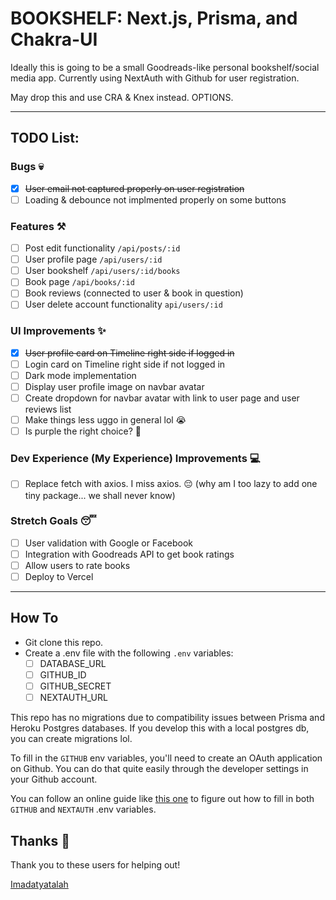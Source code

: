 # BOOKSHELF: Next.js, Prisma, and Chakra-UI

Ideally this is going to be a small Goodreads-like personal bookshelf/social media app.
Currently using NextAuth with Github for user registration.

May drop this and use CRA & Knex instead. OPTIONS.

---

## TODO List:

### Bugs 💀

- [x] ~~User email not captured properly on user registration~~
- [ ] Loading & debounce not implmented properly on some buttons

### Features ⚒️

- [ ] Post edit functionality `/api/posts/:id`
- [ ] User profile page `/api/users/:id`
- [ ] User bookshelf `/api/users/:id/books`
- [ ] Book page `/api/books/:id`
- [ ] Book reviews (connected to user & book in question)
- [ ] User delete account functionality `api/users/:id`

### UI Improvements ✨

- [x] ~~User profile card on Timeline right side if logged in~~
- [ ] Login card on Timeline right side if not logged in
- [ ] Dark mode implementation
- [ ] Display user profile image on navbar avatar
- [ ] Create dropdown for navbar avatar with link to user page and user reviews list
- [ ] Make things less uggo in general lol 😭
- [ ] Is purple the right choice? 🤔

### Dev Experience (My Experience) Improvements 💻

- [ ] Replace fetch with axios. I miss axios. 😔 (why am I too lazy to add one tiny package... we shall never know)

### Stretch Goals 😴

- [ ] User validation with Google or Facebook
- [ ] Integration with Goodreads API to get book ratings
- [ ] Allow users to rate books
- [ ] Deploy to Vercel

---

## How To

- Git clone this repo.
- Create a .env file with the following `.env` variables:
  - [ ] DATABASE_URL
  - [ ] GITHUB_ID
  - [ ] GITHUB_SECRET
  - [ ] NEXTAUTH_URL

This repo has no migrations due to compatibility issues between Prisma and Heroku Postgres databases. If you develop this with a local postgres db, you can create migrations lol.

To fill in the `GITHUB` env variables, you'll need to create an OAuth application on Github. You can do that quite easily through the developer settings in your Github account.

You can follow an online guide like [this one](https://blog.logrocket.com/how-to-use-nextauth-js-for-client-side-authentication-in-next-js/s) to figure out how to fill in both `GITHUB` and `NEXTAUTH` .env variables.

## Thanks 🎀

Thank you to these users for helping out!

[Imadatyatalah](https://github.com/imadatyatalah)
